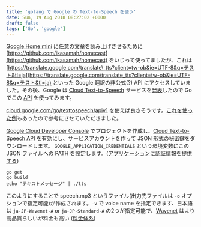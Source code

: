 ```yaml
---
title: 'golang で Google の Text-to-Speech を使う'
date: Sun, 19 Aug 2018 08:27:02 +0000
draft: false
tags: ['Go', 'google']
---
```


[Google Home mini](https://store.google.com/jp/product/google_home_mini) に任意の文章を読み上げさせるために [https://github.com/ikasamah/homecast](https://github.com/ikasamah/homecast) をいじって使ってましたが、これは [https://translate.google.com/translate\_tts?client=tw-ob&ie=UTF-8&q=テスト&tl=ja](https://translate.google.com/translate_tts?client=tw-ob&ie=UTF-8&q=テスト&tl=ja) といった Google 翻訳の非公式(?) API にアクセスしていました。その後、Google は [Cloud Text-to-Speech](https://cloud.google.com/text-to-speech/) サービスを[発表](https://cloudplatform-jp.googleblog.com/2018/03/introducing-Cloud-Text-to-Speech-powered-by-Deepmind-WaveNet-technology.html)したので Go でこの [API](https://cloud.google.com/text-to-speech/docs/reference/rest/v1beta1/text/synthesize) を使ってみます。

[cloud.google.com/go/texttospeech/apiv1](https://godoc.org/cloud.google.com/go/texttospeech/apiv1) を使えば良さそうです。[これを使った例](http://codegists.com/code/google-cloud-speech-example/)もあったので参考にさせていただきました。

[Google Cloud Developer Console](https://console.cloud.google.com/) でプロジェクトを作成し、[Cloud Text-to-Speech API](https://console.cloud.google.com/apis/api/texttospeech.googleapis.com/overview) を有効にし、サービスアカウントを作って JSON 形式の秘密鍵をダウンロードします。 `GOOGLE_APPLICATION_CREDENTIALS` という環境変数にこの JSON ファイルへの PATH を設定します。([アプリケーションに認証情報を提供する](https://cloud.google.com/docs/authentication/production#providing_credentials_to_your_application))

```
go get
go build
echo "テキストメッセージ" | ./tts
```

このようにすることで speech.mp3 というファイル(出力先ファイルは `-o` オプションで指定可能)が作成されます。`-v` で voice name を指定できます、日本語は `ja-JP-Wavenet-A` or `ja-JP-Standard-A` の2つが指定可能で、[Wavenet](https://cloud.google.com/text-to-speech/docs/wavenet) はより高品質らしいが料金も高い ([料金体系](https://cloud.google.com/text-to-speech/pricing))
